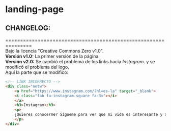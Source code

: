 # landing-page
## CHANGELOG:
===============================================================<br/>
Bajo la licencia "Creative Commons Zero v1.0".<br/>
**Versión v1.0:**
La primer versión de la página.<br/>
**Versión v2.0:**
Se cambió el problema de los links hacia _Instagram_.
y se modificó el problema del logo.<br/>
Aquí la parte que se modificó:

```html
<!-- LINK INCORRECTO -->
<div class="netw">
	<a href="https://www.instagram.com/?hl=es-la" target="_blank">
	<i class="fab fa-instagram-square fa-3x"></i>
	</a>
	<h3>Instagram</h3>
	<p>
	¿Quieres conocerme? Sígueme para ver que mi vida es interesante y a veces doy tips de programación ahí.
	</p>
</div>
```
